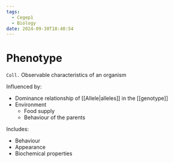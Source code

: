```yaml
---
tags:
  - Cegep1
  - Biology
date: 2024-09-30T18:40:54
---
```


# Phenotype

`Coll.` Observable characteristics of an organism

Influenced by:

- Dominance relationship of [[Allele|alleles]] in the [[genotype]]
- Environment
	- Food supply
	- Behaviour of the parents

Includes:

- Behaviour
- Appearance
- Biochemical properties